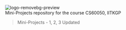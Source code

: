 ![logo-removebg-preview](https://user-images.githubusercontent.com/45385843/130044288-a8a871fd-b41f-47e7-b84a-211a710a4545.png)  
Mini-Projects repository for the course CS60050, IITKGP
> Mini-Projects - 1, 2, 3 Updated
